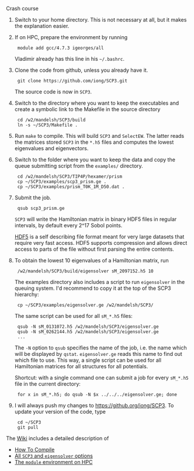 Crash course

1. Switch to your home directory. This is not necessary at all, but it makes the
   explanation easier.

2. If on HPC, prepare the environment by running

        module add gcc/4.7.3 igeorges/all

   Vladimir already has this line in his `~/.bashrc`.
 
3. Clone the code from github, unless you already have it.

        git clone https://github.com/iong/SCP3.git

   The source code is now in `SCP3`.

4. Switch to the directory where you want to keep the executables and create a
   symbolic link to the Makefile in the source directory

        cd /w2/mandelsh/SCP3/build
        ln -s ~/SCP3/Makefile .

5. Run `make` to compile. This will build `SCP3` and `SelectEW`. The latter
   reads the matrices stored `SCP3` in the `*.h5` files and computes the lowest
   eigenvalues and eigenvectors.

5. Switch to the folder where you want to keep the data and copy the queue
   submitting script from the `examples/` directory.

        cd /w2/mandelsh/SCP3/TIP4P/hexamer/prism
        cp ~/SCP3/examples/scp3_prism.ge .
        cp ~/SCP3/examples/prism_T0K_1M_D50.dat .

6. Submit the job.

        qsub scp3_prism.ge

   `SCP3` will write the Hamiltonian matrix in binary HDF5 files in regular
   intervals, by default every 2^17 Sobol points.
   
   [HDF5](http://www.hdfgroup.org/) is a self describing file format meant for
   very large datasets that require very fast access. HDF5 supports compression
   and allows direct access to parts of the file without first parsing the
   entire contents.

7. To obtain the lowest 10 eigenvalues of a Hamiltonian matrix, run

        /w2/mandelsh/SCP3/build/eigensolver sM_2097152.h5 10

   The examples directory also includes a script to run `eigensolver` in the
   queuing system. I'd recommend to copy it at the top of the SCP3 hierarchy:

        cp ~/SCP3/examples/eigensolver.ge /w2/mandelsh/SCP3/

   The same script can be used for all `sM_*.h5` files:

        qsub -N sM_0131072.h5 /w2/mandelsh/SCP3/eigensolver.ge
        qsub -N sM_0262144.h5 /w2/mandelsh/SCP3/eigensolver.ge
        ...

   The `-N` option to `qsub` specifies the name of the job, i.e. the name which
   will be displayed by `qstat`. `eigensolver.ge` reads this name to find out
   which file to use. This way, a single script can be used for all Hamiltonian
   matrices for all structures for all potentials.

   Shortcut: with a single command one can submit a job for every `sM_*.h5`
   file in the current directory:

        for x in sM_*.h5; do qsub -N $x ../../../eigensolver.ge; done

8. I will always push my changes to <https://github.org/iong/SCP3>. To update
   your version of the code, type

        cd ~/SCP3
        git pull

The [Wiki](https://github.com/iong/SCP3/wiki) includes a detailed description of
* [How To Compile](https://github.com/iong/SCP3/wiki/How-to-Compile)
* [All `SCP3` and `eigensolver` options](https://github.com/iong/SCP3/wiki/Using-SCP3)
* [The `module` environment on HPC](https://github.com/iong/SCP3/wiki/Technicalities)
